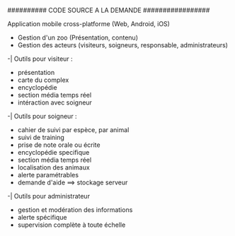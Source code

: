 ########## CODE SOURCE A LA DEMANDE #################

Application mobile cross-platforme (Web, Android, iOS) 
- Gestion d'un zoo (Présentation, contenu)
- Gestion des acteurs (visiteurs, soigneurs, responsable, administrateurs)

-| Outils pour visiteur : 
- présentation
- carte du complex
- encyclopédie 
- section média temps réel 
- intéraction avec soigneur

-| Outils pour soigneur : 
- cahier de suivi par espèce, par animal
- suivi de training
- prise de note orale ou écrite
- encyclopédie specifique
- section média temps réel
- localisation des animaux
- alerte paramétrables
- demande d'aide
==> stockage serveur

-| Outils pour administrateur
- gestion et modération des informations
- alerte spécifique
- supervision complète à toute échelle
